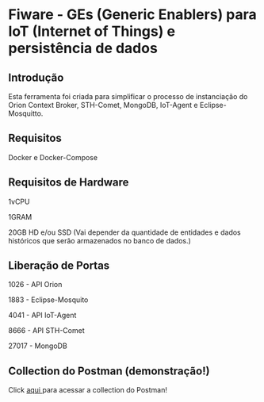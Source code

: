 # Fiware - GEs (Generic Enablers) para IoT (Internet of Things) e persistência de dados

## Introdução
Esta ferramenta foi criada para simplificar o processo de instanciação do Orion Context Broker, STH-Comet, MongoDB, IoT-Agent e Eclipse-Mosquitto.

## Requisitos
Docker e Docker-Compose

## Requisitos de Hardware
1vCPU

1GRAM

20GB HD e/ou SSD (Vai depender da quantidade de entidades e dados históricos que serão armazenados no banco de dados.)

## Liberação de Portas
1026  - API Orion

1883  - Eclipse-Mosquito 

4041  - API IoT-Agent

8666  - API STH-Comet

27017 - MongoDB

## Collection do Postman (demonstração!)
Click <a href="https://github.com/fabiocabrini/fiware/blob/main/FIWARE.postman_collection.json"> aqui </a> para acessar a collection do Postman!

